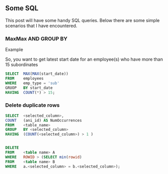 ## Some SQL 

This post will have some handy SQL queries.
Below there are some simple scenarios that I have encountered.

### MaxMax AND GROUP BY

Example 

So, you want to get latest start date for an employee(s) who have more than 15 subordinates

```*.sql
SELECT  MAX(MAX(start_date))
FROM    employees
WHERE   emp_type = 'sub'
GRUOP   BY start_date
HAVING  COUNT(*) > 15;
```


### Delete duplicate rows

```*.sql
SELECT	<selected_column>,
COUNT	(ani_id) AS NumOccurrences
FROM	<table_name>
GROUP 	BY <selected_column>
HAVING 	(COUNT(<selected_column>) > 1 )


DELETE 
FROM	<table name> A
WHERE	ROWID > (SELECT min(rowid)
FROM	<table name> B
WHERE 	a.<selected_column> = b.<selected_column>);

```
